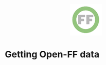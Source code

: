<center> <img src="images/header_logo.png" width="100"/></center>
<!-- this is a test of a comment 
To do:
--->

# Getting Open-FF data